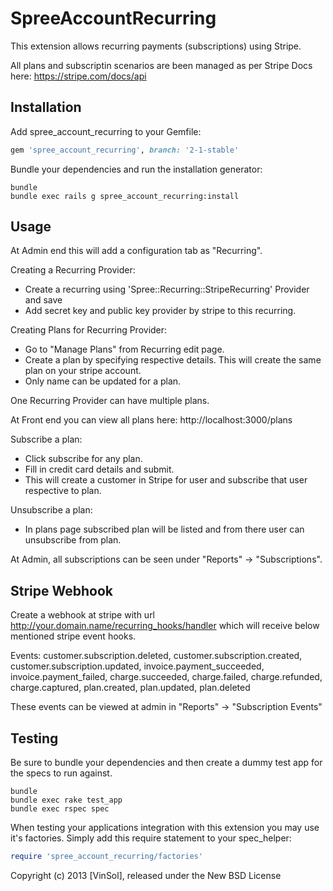 SpreeAccountRecurring
=======================

This extension allows recurring payments (subscriptions) using Stripe.

All plans and subscriptin scenarios are been managed as per Stripe Docs here: https://stripe.com/docs/api

Installation
------------

Add spree_account_recurring to your Gemfile:

```ruby
gem 'spree_account_recurring', branch: '2-1-stable'
```

Bundle your dependencies and run the installation generator:

```shell
bundle
bundle exec rails g spree_account_recurring:install
```

Usage
-----

At Admin end this will add a configuration tab as "Recurring".

Creating a Recurring Provider:
- Create a recurring using 'Spree::Recurring::StripeRecurring' Provider and save
- Add secret key and public key provider by stripe to this recurring.

Creating Plans for Recurring Provider:
- Go to "Manage Plans" from Recurring edit page.
- Create a plan by specifying respective details. This will create the same plan on your stripe account.
- Only name can be updated for a plan.

One Recurring Provider can have multiple plans.

At Front end you can view all plans here: http://localhost:3000/plans

Subscribe a plan:
- Click subscribe for any plan.
- Fill in credit card details and submit.
- This will create a customer in Stripe for user and subscribe that user respective to plan.

Unsubscribe a plan:
- In plans page subscribed plan will be listed and from there user can unsubscribe from plan.

At Admin, all subscriptions can be seen under "Reports" -> "Subscriptions".

Stripe Webhook
--------------

Create a webhook at stripe with url http://your.domain.name/recurring_hooks/handler which will receive below mentioned stripe event hooks.

Events: customer.subscription.deleted, customer.subscription.created, customer.subscription.updated, invoice.payment_succeeded, invoice.payment_failed, charge.succeeded, charge.failed, charge.refunded, charge.captured, plan.created, plan.updated, plan.deleted

These events can be viewed at admin in "Reports" -> "Subscription Events"

Testing
-------

Be sure to bundle your dependencies and then create a dummy test app for the specs to run against.

```shell
bundle
bundle exec rake test_app
bundle exec rspec spec
```

When testing your applications integration with this extension you may use it's factories.
Simply add this require statement to your spec_helper:

```ruby
require 'spree_account_recurring/factories'
```

Copyright (c) 2013 [VinSol], released under the New BSD License
